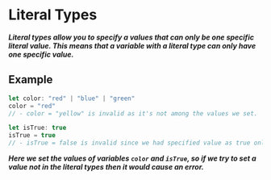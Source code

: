 # Literal Types
***Literal types allow you to specify a values that can only be one specific literal value. This means that a variable with a literal type can only have one specific value.***

## Example
```ts
let color: "red" | "blue" | "green"
color = "red"
// - color = "yellow" is invalid as it's not among the values we set.

let isTrue: true
isTrue = true
// - isTrue = false is invalid since we had specified value as true only.
```

***Here we set the values of variables `color` and `isTrue`, so if we try to set a value not in the literal types then it would cause an error.***